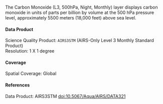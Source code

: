 The Carbon Monoxide (L3, 500hPa, Night, Monthly) layer displays carbon monoxide in units of parts per billion by volume at the 500 hPa pressure level, approximately 5500 meters (18,000 feet) above sea level.

#### Data Product
Science Quality Product: `AIRS3STM` (AIRS-Only Level 3 Monthly Standard Product)<br>
Resolution: 1 X 1 degree

#### Coverage
Spatial Coverage: Global

#### References
Data Product: AIRS3STM [doi:10.5067/Aqua/AIRS/DATA321](https://doi.org/10.5067/Aqua/AIRS/DATA321)
